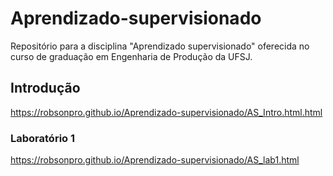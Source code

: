 # Aprendizado-supervisionado
Repositório para a disciplina "Aprendizado supervisionado" oferecida no curso de graduação em Engenharia de Produção da UFSJ.

## Introdução

https://robsonpro.github.io/Aprendizado-supervisionado/AS_Intro.html.html

### Laboratório 1

https://robsonpro.github.io/Aprendizado-supervisionado/AS_lab1.html
